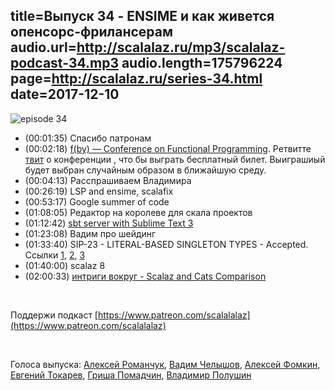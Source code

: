 title=Выпуск 34 - ENSIME и как живется опенсорс-фрилансерам
audio.url=http://scalalaz.ru/mp3/scalalaz-podcast-34.mp3
audio.length=175796224
page=http://scalalaz.ru/series-34.html
date=2017-12-10
----

![episode 34](img/episode34.png)

* (00:01:35) Спасибо патронам
* (00:02:18) [f(by) — Conference on Functional Programming](http://fby.by). Ретвитте [твит](https://twitter.com/ScalalazPodcast/status/939129448221368321) о конференции , что бы выграть бесплатный билет. Выиграшиый будет выбран случайным образом в ближайшую среду.
* (00:04:13) Расспрашиваем Владимира
* (00:26:19) LSP and ensime, scalafix
* (00:53:17) Google summer of code
* (01:08:05) Редактор на королеве для скала проектов
* (01:12:42) [sbt server with Sublime Text 3](http://eed3si9n.com/sbt-server-with-sublime-text3)
* (01:23:08) Вадим про шейдинг
* (01:33:40) SIP-23 - LITERAL-BASED SINGLETON TYPES - Accepted. Ссылки [1](https://twitter.com/milessabin/status/938457896022675456), [2](http://docs.scala-lang.org/sips/42.type.html), [3](https://github.com/scala/scala/pull/5310)
* (01:40:00) scalaz 8
* (02:00:33) [интриги вокруг - Scalaz and Cats Comparison](https://www.reddit.com/r/scala/comments/7hqzjz/scalaz_and_cats_comparison/)

<br/>

Поддержи подкаст [https://www.patreon.com/scalalalaz](https://www.patreon.com/scalalalaz)

<br/>

Голоса выпуска: [Алексей Романчук](http://github.com/13h3r), [Вадим Челышов](http://github.com/dos65), [Алексей Фомкин](https://github.com/fomkin), [Евгений Токарев](http://github.com/strobe), [Гриша Помадчин](https://github.com/pomadchin), [Владимир Полушин](https://github.com/vovapolu)
